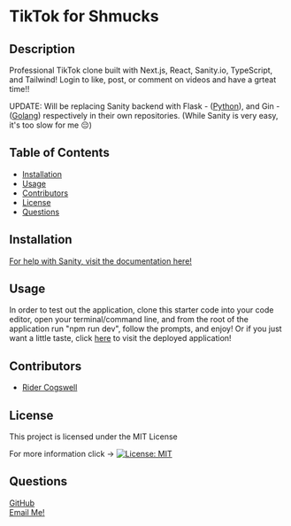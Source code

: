 # TikTok for Shmucks

## Description
Professional TikTok clone built with Next.js, React, Sanity.io, TypeScript, and Tailwind! Login to like, post, or comment on videos and have a grteat time!!

UPDATE: Will be replacing Sanity backend with Flask - ([Python](https://docs.python.org/3/)), and Gin - ([Golang](https://go.dev/doc/)) respectively in their own repositories. (While Sanity is very easy, it's too slow for me 😔)

## Table of Contents
  - [Installation](#installation)
  - [Usage](#usage)
  - [Contributors](#contributors)
  - [License](#license)
  - [Questions](#questions)

## Installation
[For help with Sanity, visit the documentation here!](https://www.sanity.io/docs/overview-introduction) 

## Usage
In order to test out the application, clone this starter code into your code editor, open your terminal/command line, and from the root of the application run "npm run dev", follow the prompts, and enjoy! Or if you just want a little taste, click [here]() to visit the deployed application!

## Contributors
* [Rider Cogswell](https://github.com/RiderCogswell)


## License
This project is licensed under the MIT License 

For more information click -> [![License: MIT](https://img.shields.io/badge/License-MIT-yellow.svg)](https://opensource.org/licenses/MIT)

## Questions
[GitHub](https://github.com/RiderCogswell)   
[Email Me!](mailto:ridercogswell@gmail.com) 
